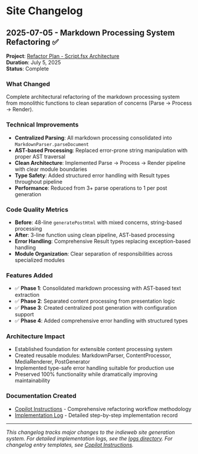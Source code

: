 # Site Changelog

## 2025-07-05 - Markdown Processing System Refactoring ✅

**Project**: [Refactor Plan - Script.fsx Architecture](archive/refactor-plan.md)  
**Duration**: July 5, 2025  
**Status**: Complete

### What Changed
Complete architectural refactoring of the markdown processing system from monolithic functions to clean separation of concerns (Parse → Process → Render).

### Technical Improvements
- **Centralized Parsing**: All markdown processing consolidated into `MarkdownParser.parseDocument`
- **AST-based Processing**: Replaced error-prone string manipulation with proper AST traversal
- **Clean Architecture**: Implemented Parse → Process → Render pipeline with clear module boundaries
- **Type Safety**: Added structured error handling with Result types throughout pipeline
- **Performance**: Reduced from 3+ parse operations to 1 per post generation

### Code Quality Metrics
- **Before**: 48-line `generatePostHtml` with mixed concerns, string-based processing
- **After**: 3-line function using clean pipeline, AST-based processing
- **Error Handling**: Comprehensive Result types replacing exception-based handling
- **Module Organization**: Clear separation of responsibilities across specialized modules

### Features Added
- ✅ **Phase 1**: Consolidated markdown processing with AST-based text extraction
- ✅ **Phase 2**: Separated content processing from presentation logic  
- ✅ **Phase 3**: Created centralized post generation with configuration support
- ✅ **Phase 4**: Added comprehensive error handling with structured types

### Architecture Impact
- Established foundation for extensible content processing system
- Created reusable modules: MarkdownParser, ContentProcessor, MediaRenderer, PostGenerator
- Implemented type-safe error handling suitable for production use
- Preserved 100% functionality while dramatically improving maintainability

### Documentation Created
- [Copilot Instructions](../.github/copilot-instructions.md) - Comprehensive refactoring workflow methodology
- [Implementation Log](../logs/2024-07-05-log.md) - Detailed step-by-step implementation record

---

*This changelog tracks major changes to the indieweb site generation system. For detailed implementation logs, see the [logs directory](../logs/). For changelog entry templates, see [Copilot Instructions](../.github/copilot-instructions.md).*
